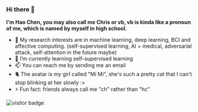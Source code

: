 ### Hi there 👋

<!--
**VoiceBeer/VoiceBeer** is a ✨ _special_ ✨ repository because its `README.md` (this file) appears on your GitHub profile.

Here are some ideas to get you started:

- 🔭 I’m currently working on ...
- 🌱 I’m currently learning ...
- 👯 I’m looking to collaborate on ...
- 🤔 I’m looking for help with ...
- 💬 Ask me about ...
- 📫 How to reach me: ...
- 😄 Pronouns: ...
- ⚡ Fun fact: ...
-->
**I'm Hao Chen, you may also call me Chris or vb, vb is kinda like a pronoun of me, which is named by myself in high school.**

- 🏫 My research interests are in machine learning, deep learning, BCI and affective computing. (self-supervised learning, AI + medical, adversarial attack, self-attention in the future maybe) 
- 🌱 I’m currently learning self-supervised learning
- 📫 You can reach me by sending me an email
- 🐈 The avatar is my girl called "Mi Mi", she's such a pretty cat that I can't stop blinking at her slowly :>
- ⚡ Fun fact: friends always call me "ch" rather than "hc"

<!--
[![VoiceBeer's Github Stats](https://github-readme-stats.vercel.app/api?username=VoiceBeer&show_icons=true)](https://github.com/anuraghazra/github-readme-stats)
-->

<img src="https://visitor-badge.laobi.icu/badge?page_id=VoiceBeer.VoiceBeer" alt="visitor badge"/>
